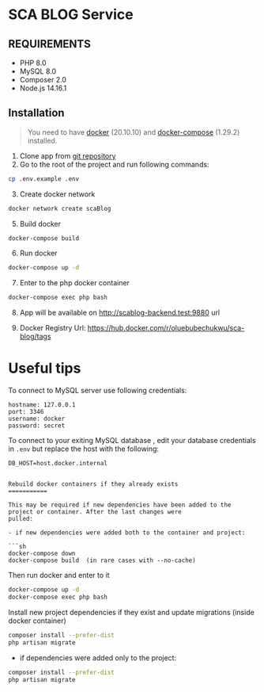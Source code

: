SCA BLOG Service
============

REQUIREMENTS
------------

- PHP 8.0
- MySQL 8.0
- Composer 2.0
- Node.js 14.16.1

Installation
------------

> You need to have [docker](http://www.docker.com) (20.10.10) and
[docker-compose](https://docs.docker.com/compose/install/) (1.29.2) installed.

1. Clone app from [git repository](https://github.com/joy2323/sca-blog)
2. Go to the root of the project and run following commands:

```sh 
cp .env.example .env
```

3. Create docker network

```sh
docker network create scaBlog
```

5. Build docker

```sh
docker-compose build
```

6. Run docker

```sh
docker-compose up -d
```

7. Enter to the php docker container

```sh
docker-compose exec php bash
```


8. App will be available on http://scablog-backend.test:9880 url

9. Docker Registry Url:  https://hub.docker.com/r/oluebubechukwu/sca-blog/tags

Useful tips
===========

To connect to MySQL server use following credentials:

```
hostname: 127.0.0.1
port: 3346
username: docker
password: secret
```

To connect to your exiting MySQL database , edit your database credentials in `.env` but replace the host with the
following:

```
DB_HOST=host.docker.internal


Rebuild docker containers if they already exists
===========

This may be required if new dependencies have been added to the project or container. After the last changes were
pulled:

- if new dependencies were added both to the container and project:

```sh
docker-compose down
docker-compose build  (in rare cases with --no-cache)
```

Then run docker and enter to it

```sh
docker-compose up -d
docker-compose exec php bash
```

Install new project dependencies if they exist and update migrations (inside docker container)

```sh
composer install --prefer-dist
php artisan migrate
```

- if dependencies were added only to the project:

```sh
composer install --prefer-dist
php artisan migrate
```

```